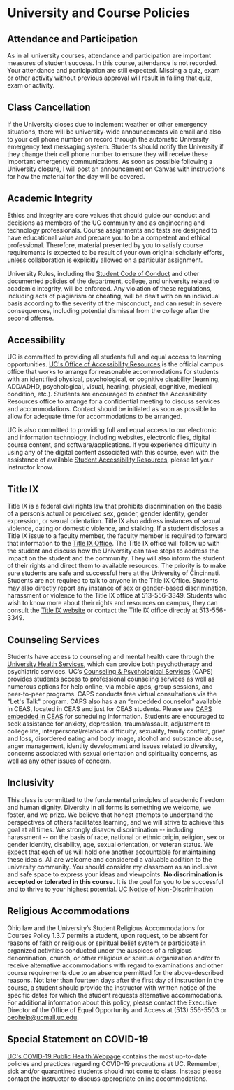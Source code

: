 # University and Course Policies

## Attendance and Participation

As in all university courses, attendance and participation are important measures of student success. In this course, attendance is not recorded. Your attendance and participation are still expected. Missing a quiz, exam or other activity without previous approval will result in failing that quiz, exam or activity.


## Class Cancellation

If the University closes due to inclement weather or other emergency situations, there will be university-wide announcements via email and also to your cell phone number on record through the automatic University emergency text messaging system. Students should notify the University if they change their cell phone number to ensure they will receive these important emergency communications. As soon as possible following a University closure, I will post an announcement on Canvas with instructions for how the material for the day will be covered.


## Academic Integrity

Ethics and integrity are core values that should guide our conduct and decisions as members of the UC community and as engineering and technology professionals. Course assignments and tests are designed to have educational value and prepare you to be a competent and ethical professional. Therefore, material presented by you to satisfy course requirements is expected to be result of your own original scholarly efforts, unless collaboration is explicitly allowed on a particular assignment.

University Rules, including the [Student Code of Conduct](https://www.uc.edu/campus-life/conduct/student-code-of-conduct.html) and other documented policies of the department, college, and university related to academic integrity, will be enforced. Any violation of these regulations, including acts of plagiarism or cheating, will be dealt with on an individual basis according to the severity of the misconduct, and can result in severe consequences, including potential dismissal from the college after the second offense.


## Accessibility

UC is committed to providing all students full and equal access to learning opportunities. [UC's Office of Accessibility Resources](https://www.uc.edu/campus-life/accessibility-resources.html) is the official campus office that works to arrange for reasonable accommodations for students with an identified physical, psychological, or cognitive disability (learning, ADD/ADHD, psychological, visual, hearing, physical, cognitive, medical condition, etc.). Students are encouraged to contact the Accessibility Resources office to arrange for a confidential meeting to discuss services and accommodations. Contact should be initiated as soon as possible to allow for adequate time for accommodations to be arranged.

UC is also committed to providing full and equal access to our electronic and information technology, including websites, electronic files, digital course content, and software/applications. If you experience difficulty in using any of the digital content associated with this course, even with the assistance of available [Student Accessibility Resources](https://www.uc.edu/campus-life/accessibility-resources/resources.html), please let your instructor know.


## Title IX

Title IX is a federal civil rights law that prohibits discrimination on the basis of a person’s actual or perceived sex, gender, gender identity, gender expression, or sexual orientation. Title IX also address instances of sexual violence, dating or domestic violence, and stalking. If a student discloses a Title IX issue to a faculty member, the faculty member is required to forward that information to the [Title IX Office](https://www.uc.edu/about/equity-inclusion/gender-equity/title-ix.html). The Title IX office will follow up with the student and discuss how the University can take steps to address the impact on the student and the community. They will also inform the student of their rights and direct them to available resources. The priority is to make sure students are safe and successful here at the University of Cincinnati. Students are not required to talk to anyone in the Title IX Office. Students may also directly report any instance of sex or gender-based discrimination, harassment or violence to the Title IX office at 513-556-3349. Students who wish to know more about their rights and resources on campus, they can consult the [Title IX website](https://www.uc.edu/about/equity-inclusion/gender-equity/title-ix.html) or contact the Title IX office directly at 513-556-3349.


## Counseling Services

Students have access to counseling and mental health care through the [University Health Services](https://med.uc.edu/landing-pages/university-health/home), which can provide both psychotherapy and psychiatric services. UC’s [Counseling & Psychological Services](https://www.uc.edu/campus-life/caps.html) (CAPS) provides students access to professional counseling services as well as numerous options for help online, via mobile apps, group sessions, and peer-to-peer programs. CAPS conducts free virtual consultations via the "Let's Talk" program. CAPS also has a an “embedded counselor” available in CEAS, located in CEAS and just for CEAS students. Please see [CAPS embedded in CEAS](https://ceas.uc.edu/about/counseling-services.html) for scheduling information. Students are encouraged to seek assistance for anxiety, depression, trauma/assault, adjustment to college life, interpersonal/relational difficulty, sexuality, family conflict, grief and loss, disordered eating and body image, alcohol and substance abuse, anger management, identity development and issues related to diversity, concerns associated with sexual orientation and spirituality concerns, as well as any other issues of concern.


## Inclusivity

This class is committed to the fundamental principles of academic freedom and human dignity. Diversity in all forms is something we welcome, we foster, and we prize. We believe that honest attempts to understand the perspectives of others facilitates learning, and we will strive to achieve this goal at all times. We strongly disavow discrimination -- including harassment -- on the basis of race, national or ethnic origin, religion, sex or gender identity, disability, age, sexual orientation, or veteran status. We expect that each of us will hold one another accountable for maintaining these ideals. All are welcome and considered a valuable addition to the university community. You should consider my classroom as an inclusive and safe space to express your ideas and viewpoints. **No discrimination is accepted or tolerated in this course.** It is the goal for you to be successful and to thrive to your highest potential. [UC Notice of Non-Discrimination](https://www.uc.edu/about/non-discrimination.html)


## Religious Accommodations

Ohio law and the University’s Student Religious Accommodations for Courses Policy 1.3.7 permits a student, upon request, to be absent for reasons of faith or religious or spiritual belief system or participate in organized activities conducted under the auspices of a religious denomination, church, or other religious or spiritual organization and/or to receive alternative accommodations with regard to examinations and other course requirements due to an absence permitted for the above-described reasons. Not later than fourteen days after the first day of instruction in the course, a student should provide the instructor with written notice of the specific dates for which the student requests alternative accommodations. For additional information about this policy, please contact the Executive Director of the Office of Equal Opportunity and Access at (513) 556-5503 or [oeohelp@ucmail.uc.edu](mailto:oeohelp@ucmail.uc.edu).


## Special Statement on COVID-19

[UC's COVID-19 Public Health Webpage](https://www.uc.edu/publichealth.html) contains the most up-to-date policies and practices regarding COVID-19 precautions at UC. Remember, sick and/or quarantined students should not come to class. Instead please contact the instructor to discuss appropriate online accommodations.